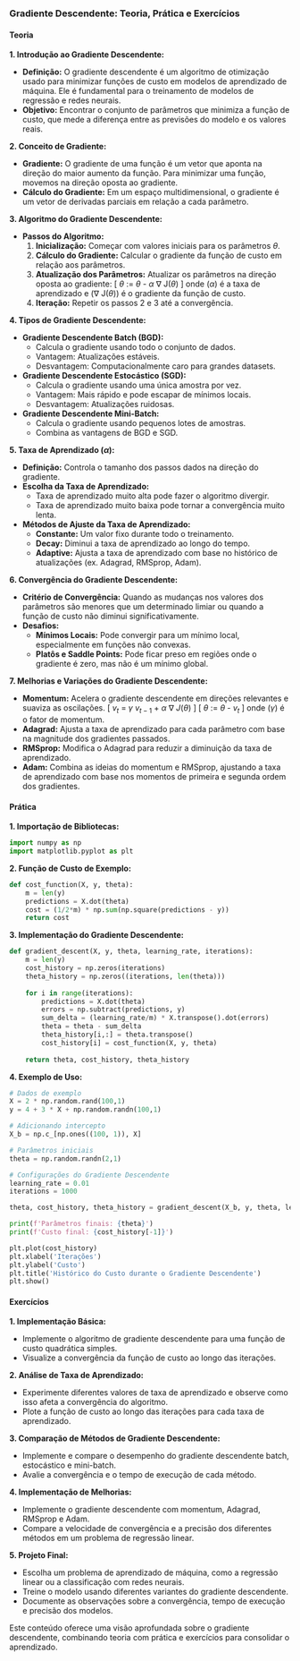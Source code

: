 ### Gradiente Descendente: Teoria, Prática e Exercícios

#### Teoria

**1. Introdução ao Gradiente Descendente:**
   - **Definição:** O gradiente descendente é um algoritmo de otimização usado para minimizar funções de custo em modelos de aprendizado de máquina. Ele é fundamental para o treinamento de modelos de regressão e redes neurais.
   - **Objetivo:** Encontrar o conjunto de parâmetros que minimiza a função de custo, que mede a diferença entre as previsões do modelo e os valores reais.

**2. Conceito de Gradiente:**
   - **Gradiente:** O gradiente de uma função é um vetor que aponta na direção do maior aumento da função. Para minimizar uma função, movemos na direção oposta ao gradiente.
   - **Cálculo do Gradiente:** Em um espaço multidimensional, o gradiente é um vetor de derivadas parciais em relação a cada parâmetro.

**3. Algoritmo do Gradiente Descendente:**
   - **Passos do Algoritmo:**
     1. **Inicialização:** Começar com valores iniciais para os parâmetros $\theta$.
     2. **Cálculo do Gradiente:** Calcular o gradiente da função de custo em relação aos parâmetros.
     3. **Atualização dos Parâmetros:** Atualizar os parâmetros na direção oposta ao gradiente:
        \[
        $\theta$ := $\theta$ - $\alpha$ $\nabla$ J($\theta$)
        \]
        onde \($\alpha$) é a taxa de aprendizado e \($\nabla$ J($\theta$)\) é o gradiente da função de custo.
     4. **Iteração:** Repetir os passos 2 e 3 até a convergência.

**4. Tipos de Gradiente Descendente:**
   - **Gradiente Descendente Batch (BGD):**
     - Calcula o gradiente usando todo o conjunto de dados.
     - Vantagem: Atualizações estáveis.
     - Desvantagem: Computacionalmente caro para grandes datasets.
   - **Gradiente Descendente Estocástico (SGD):**
     - Calcula o gradiente usando uma única amostra por vez.
     - Vantagem: Mais rápido e pode escapar de mínimos locais.
     - Desvantagem: Atualizações ruidosas.
   - **Gradiente Descendente Mini-Batch:**
     - Calcula o gradiente usando pequenos lotes de amostras.
     - Combina as vantagens de BGD e SGD.

**5. Taxa de Aprendizado \($\alpha$\):**
   - **Definição:** Controla o tamanho dos passos dados na direção do gradiente.
   - **Escolha da Taxa de Aprendizado:**
     - Taxa de aprendizado muito alta pode fazer o algoritmo divergir.
     - Taxa de aprendizado muito baixa pode tornar a convergência muito lenta.
   - **Métodos de Ajuste da Taxa de Aprendizado:**
     - **Constante:** Um valor fixo durante todo o treinamento.
     - **Decay:** Diminui a taxa de aprendizado ao longo do tempo.
     - **Adaptive:** Ajusta a taxa de aprendizado com base no histórico de atualizações (ex. Adagrad, RMSprop, Adam).

**6. Convergência do Gradiente Descendente:**
   - **Critério de Convergência:** Quando as mudanças nos valores dos parâmetros são menores que um determinado limiar ou quando a função de custo não diminui significativamente.
   - **Desafios:**
     - **Mínimos Locais:** Pode convergir para um mínimo local, especialmente em funções não convexas.
     - **Platôs e Saddle Points:** Pode ficar preso em regiões onde o gradiente é zero, mas não é um mínimo global.

**7. Melhorias e Variações do Gradiente Descendente:**
   - **Momentum:** Acelera o gradiente descendente em direções relevantes e suaviza as oscilações.
     \[
     $v_t$ = $\gamma$ $v_{t-1}$ + $\alpha$ $\nabla$ $J(\theta)$
     \]
     \[
     $\theta$ := $\theta$ - $v_t$
     \]
     onde \($\gamma$\) é o fator de momentum.
   - **Adagrad:** Ajusta a taxa de aprendizado para cada parâmetro com base na magnitude dos gradientes passados.
   - **RMSprop:** Modifica o Adagrad para reduzir a diminuição da taxa de aprendizado.
   - **Adam:** Combina as ideias do momentum e RMSprop, ajustando a taxa de aprendizado com base nos momentos de primeira e segunda ordem dos gradientes.

#### Prática

**1. Importação de Bibliotecas:**
   ```python
   import numpy as np
   import matplotlib.pyplot as plt
   ```

**2. Função de Custo de Exemplo:**
   ```python
   def cost_function(X, y, theta):
       m = len(y)
       predictions = X.dot(theta)
       cost = (1/2*m) * np.sum(np.square(predictions - y))
       return cost
   ```

**3. Implementação do Gradiente Descendente:**
   ```python
   def gradient_descent(X, y, theta, learning_rate, iterations):
       m = len(y)
       cost_history = np.zeros(iterations)
       theta_history = np.zeros((iterations, len(theta)))
       
       for i in range(iterations):
           predictions = X.dot(theta)
           errors = np.subtract(predictions, y)
           sum_delta = (learning_rate/m) * X.transpose().dot(errors)
           theta = theta - sum_delta
           theta_history[i,:] = theta.transpose()
           cost_history[i] = cost_function(X, y, theta)
           
       return theta, cost_history, theta_history
   ```

**4. Exemplo de Uso:**
   ```python
   # Dados de exemplo
   X = 2 * np.random.rand(100,1)
   y = 4 + 3 * X + np.random.randn(100,1)

   # Adicionando intercepto
   X_b = np.c_[np.ones((100, 1)), X]

   # Parâmetros iniciais
   theta = np.random.randn(2,1)

   # Configurações do Gradiente Descendente
   learning_rate = 0.01
   iterations = 1000

   theta, cost_history, theta_history = gradient_descent(X_b, y, theta, learning_rate, iterations)

   print(f'Parâmetros finais: {theta}')
   print(f'Custo final: {cost_history[-1]}')

   plt.plot(cost_history)
   plt.xlabel('Iterações')
   plt.ylabel('Custo')
   plt.title('Histórico do Custo durante o Gradiente Descendente')
   plt.show()
   ```

#### Exercícios






**1. Implementação Básica:**
   - Implemente o algoritmo de gradiente descendente para uma função de custo quadrática simples.
   - Visualize a convergência da função de custo ao longo das iterações.

**2. Análise de Taxa de Aprendizado:**
   - Experimente diferentes valores de taxa de aprendizado e observe como isso afeta a convergência do algoritmo.
   - Plote a função de custo ao longo das iterações para cada taxa de aprendizado.

**3. Comparação de Métodos de Gradiente Descendente:**
   - Implemente e compare o desempenho do gradiente descendente batch, estocástico e mini-batch.
   - Avalie a convergência e o tempo de execução de cada método.

**4. Implementação de Melhorias:**
   - Implemente o gradiente descendente com momentum, Adagrad, RMSprop e Adam.
   - Compare a velocidade de convergência e a precisão dos diferentes métodos em um problema de regressão linear.

**5. Projeto Final:**
   - Escolha um problema de aprendizado de máquina, como a regressão linear ou a classificação com redes neurais.
   - Treine o modelo usando diferentes variantes do gradiente descendente.
   - Documente as observações sobre a convergência, tempo de execução e precisão dos modelos.

Este conteúdo oferece uma visão aprofundada sobre o gradiente descendente, combinando teoria com prática e exercícios para consolidar o aprendizado.
